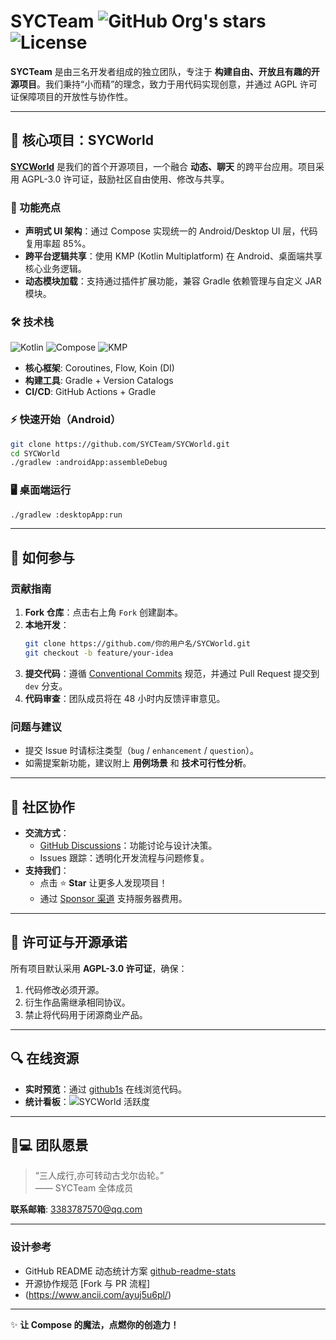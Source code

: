 # SYCTeam ![GitHub Org's stars](https://img.shields.io/github/stars/SYCTeam?style=social) ![License](https://img.shields.io/badge/License-AGPL--3.0-blue)

**SYCTeam** 是由三名开发者组成的独立团队，专注于 **构建自由、开放且有趣的开源项目**。我们秉持“小而精”的理念，致力于用代码实现创意，并通过 AGPL 许可证保障项目的开放性与协作性。

---

## 🌟 核心项目：SYCWorld

**[SYCWorld](https://github.com/SYCTeam/SYCWorld)** 是我们的首个开源项目，一个融合 **动态、聊天** 的跨平台应用。项目采用 AGPL-3.0 许可证，鼓励社区自由使用、修改与共享。

### 🚀 功能亮点
- **声明式 UI 架构**：通过 Compose 实现统一的 Android/Desktop UI 层，代码复用率超 85%。
- **跨平台逻辑共享**：使用 KMP (Kotlin Multiplatform) 在 Android、桌面端共享核心业务逻辑。
- **动态模块加载**：支持通过插件扩展功能，兼容 Gradle 依赖管理与自定义 JAR 模块。

### 🛠️ 技术栈
![Kotlin](https://img.shields.io/badge/Kotlin-1.9.0-blueviolet)
![Compose](https://img.shields.io/badge/Jetpack%20Compose-1.6.0-4285f4)
![KMP](https://img.shields.io/badge/Kotlin%20Multiplatform-1.9.0-7F52FF)

- **核心框架**: Coroutines, Flow, Koin (DI)
- **构建工具**: Gradle + Version Catalogs
- **CI/CD**: GitHub Actions + Gradle

### ⚡ 快速开始（Android）
```bash
git clone https://github.com/SYCTeam/SYCWorld.git
cd SYCWorld
./gradlew :androidApp:assembleDebug
```

### 🖥️ 桌面端运行
```bash
./gradlew :desktopApp:run
```

---

## 🌱 如何参与

### 贡献指南
1. **Fork 仓库**：点击右上角 `Fork` 创建副本。
2. **本地开发**：
   ```bash
   git clone https://github.com/你的用户名/SYCWorld.git
   git checkout -b feature/your-idea
   ```
3. **提交代码**：遵循 [Conventional Commits](https://www.conventionalcommits.org/) 规范，并通过 Pull Request 提交到 `dev` 分支。
4. **代码审查**：团队成员将在 48 小时内反馈评审意见。

### 问题与建议
- 提交 Issue 时请标注类型（`bug` / `enhancement` / `question`）。
- 如需提案新功能，建议附上 **用例场景** 和 **技术可行性分析**。

---

## 🤝 社区协作

- **交流方式**：
  - [GitHub Discussions](https://github.com/SYCTeam/SYCWorld/discussions)：功能讨论与设计决策。
  - Issues 跟踪：透明化开发流程与问题修复。
- **支持我们**：
  - 点击 ⭐ **Star** 让更多人发现项目！
  - 通过 [Sponsor 渠道](https://github.com/sponsors/SYCTeam) 支持服务器费用。

---

## 📜 许可证与开源承诺

所有项目默认采用 **AGPL-3.0 许可证**，确保：
1. 代码修改必须开源。
2. 衍生作品需继承相同协议。
3. 禁止将代码用于闭源商业产品。

---

## 🔍 在线资源

- **实时预览**：通过 [github1s](https://github1s.com/SYCTeam/SYCWorld) 在线浏览代码。
- **统计看板**：![SYCWorld 活跃度](https://img.shields.io/github/commit-activity/m/SYCTeam/SYCWorld?label=月度提交)

---

## 🧑💻 团队愿景

> “三人成行,亦可转动古戈尔齿轮。”  
> —— SYCTeam 全体成员

**联系邮箱**: 3383787570@qq.com  

---

### 设计参考
- GitHub README 动态统计方案 [github-readme-stats](https://github.com/anuraghazra/github-readme-stats) 
- 开源协作规范 [Fork 与 PR 流程]
- (https://www.ancii.com/ayuj5u6pl/)

---  

✨ **让 Compose 的魔法，点燃你的创造力！**
